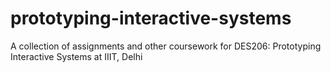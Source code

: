 # prototyping-interactive-systems
A collection of assignments and other coursework for DES206: Prototyping Interactive Systems at IIIT, Delhi
